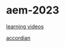 # aem-2023
[learning videos](https://ayasya1-my.sharepoint.com/personal/naveen_v_ayasya_com/_layouts/15/onedrive.aspx?ga=1&id=%2Fpersonal%2Fnaveen%5Fv%5Fayasya%5Fcom%2FDocuments%2FAEM%20recording&view=0)


[accordian](https://experienceleague.adobe.com/en/docs/experience-manager-core-components/using/wcm-components/accordion)

